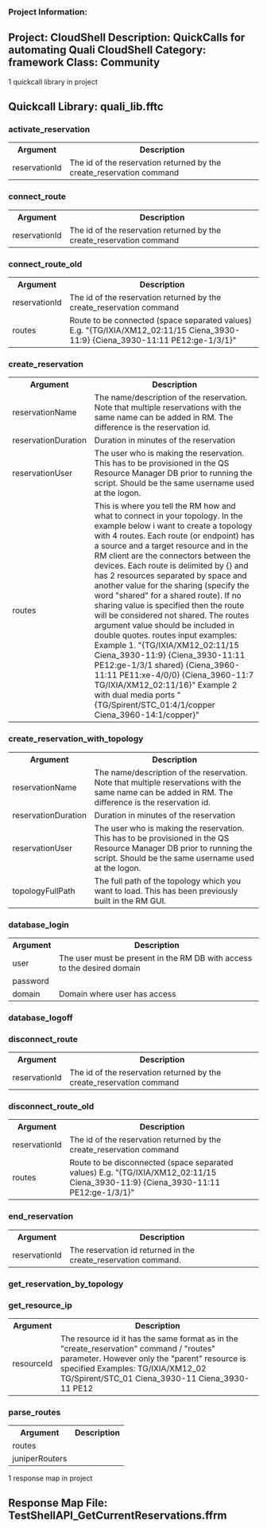 ### Project Information:
Project: CloudShell
Description: QuickCalls for automating Quali CloudShell
Category: framework
Class: Community
 ----
1 quickcall library in project
## Quickcall Library: quali_lib.fftc
### activate_reservation
<table><tr><th>Argument</th><th>Description</th></tr>
<tr><td>reservationId</td><td>The id of the reservation returned by the create_reservation command</tr></td></table>

### connect_route
<table><tr><th>Argument</th><th>Description</th></tr>
<tr><td>reservationId</td><td>The id of the reservation returned by the create_reservation command</tr></td></table>

### connect_route_old
<table><tr><th>Argument</th><th>Description</th></tr>
<tr><td>reservationId</td><td>The id of the reservation returned by the create_reservation command</tr></td>
<tr><td>routes</td><td>Route to be connected (space separated values)
E.g. "{TG/IXIA/XM12_02:11/15 Ciena_3930-11:9} {Ciena_3930-11:11 PE12:ge-1/3/1}"</tr></td></table>

### create_reservation
<table><tr><th>Argument</th><th>Description</th></tr>
<tr><td>reservationName</td><td>The name/description of the reservation. Note that multiple reservations with the same name can be added in RM. The difference is the reservation id.</tr></td>
<tr><td>reservationDuration</td><td>Duration in minutes of the reservation</tr></td>
<tr><td>reservationUser</td><td>The user who is making the reservation. This has to be provisioned in the QS Resource Manager DB prior to running the script. Should be the same username used at the logon.</tr></td>
<tr><td>routes</td><td>This is where you tell the RM how and what to connect in your topology.
In the example below i want to create a topology with 4 routes. Each route (or endpoint) has a source and a target resource and in the RM client are the connectors between the devices.
Each route is delimited by {} and has 2 resources separated by space and another value for the sharing (specify the word "shared" for a shared route). If no sharing value is specified then the route will be considered not shared. The routes argument value should be included in double quotes.
routes input examples:
Example 1. "{TG/IXIA/XM12_02:11/15 Ciena_3930-11:9} {Ciena_3930-11:11 PE12:ge-1/3/1 shared} {Ciena_3960-11:11 PE11:xe-4/0/0} {Ciena_3960-11:7 TG/IXIA/XM12_02:11/16}"
Example 2 with dual media ports "{TG/Spirent/STC_01:4/1/copper Ciena_3960-14:1/copper}"</tr></td></table>

### create_reservation_with_topology
<table><tr><th>Argument</th><th>Description</th></tr>
<tr><td>reservationName</td><td>The name/description of the reservation. Note that multiple reservations with the same name can be added in RM. The difference is the reservation id.</tr></td>
<tr><td>reservationDuration</td><td>Duration in minutes of the reservation</tr></td>
<tr><td>reservationUser</td><td>The user who is making the reservation. This has to be provisioned in the QS Resource Manager DB prior to running the script. Should be the same username used at the logon.</tr></td>
<tr><td>topologyFullPath</td><td>The full path of the topology which you want to load. This has been previously built in the RM GUI.</tr></td></table>

### database_login
<table><tr><th>Argument</th><th>Description</th></tr>
<tr><td>user</td><td>The user must be present in the RM DB with access to the desired domain</tr></td>
<tr><td>password</td><tr></tr>
<tr><td>domain</td><td>Domain where user has access</tr></td></table>

### database_logoff
### disconnect_route
<table><tr><th>Argument</th><th>Description</th></tr>
<tr><td>reservationId</td><td>The id of the reservation returned by the create_reservation command</tr></td></table>

### disconnect_route_old
<table><tr><th>Argument</th><th>Description</th></tr>
<tr><td>reservationId</td><td>The id of the reservation returned by the create_reservation command</tr></td>
<tr><td>routes</td><td>Route to be disconnected (space separated values)
E.g. "{TG/IXIA/XM12_02:11/15 Ciena_3930-11:9} {Ciena_3930-11:11 PE12:ge-1/3/1}"</tr></td></table>

### end_reservation
<table><tr><th>Argument</th><th>Description</th></tr>
<tr><td>reservationId</td><td>The reservation id returned in the create_reservation command.</tr></td></table>

### get_reservation_by_topology
### get_resource_ip
<table><tr><th>Argument</th><th>Description</th></tr>
<tr><td>resourceId</td><td>The resource id it has the same format as in the "create_reservation" command / "routes" parameter. However only the "parent" resource is specified
Examples: 
TG/IXIA/XM12_02
TG/Spirent/STC_01
Ciena_3930-11
Ciena_3930-11
PE12</tr></td></table>

### parse_routes
<table><tr><th>Argument</th><th>Description</th></tr>
<tr><td>routes</td><tr></tr>
<tr><td>juniperRouters</td><tr></tr></table>

1 response map in project
## Response Map File: TestShellAPI_GetCurrentReservations.ffrm
